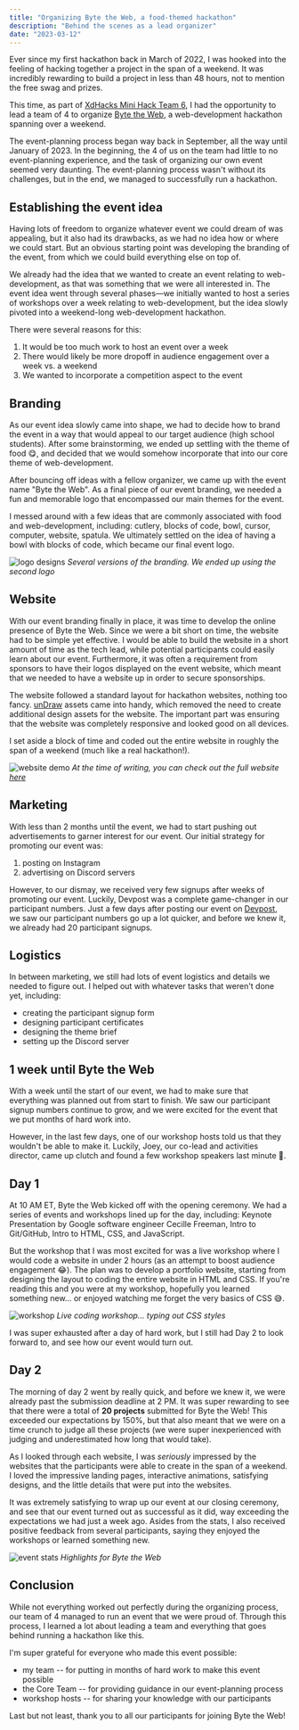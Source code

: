 ```yaml
---
title: "Organizing Byte the Web, a food-themed hackathon"
description: "Behind the scenes as a lead organizer"
date: "2023-03-12"
---
```


Ever since my first hackathon back in March of 2022, I was hooked into the feeling of hacking together a project in the span of a weekend. It was incredibly rewarding to build a project in less than 48 hours, not to mention the free swag and prizes.

This time, as part of [XdHacks Mini Hack Team 6](https://mini.xdhacks.com/), I had the opportunity to lead a team of 4 to organize [Byte the Web](https://mini.xdhacks.com/hackteam6/byte-the-web), a web-development hackathon spanning over a weekend.

The event-planning process began way back in September, all the way until January of 2023. In the beginning, the 4 of us on the team had little to no event-planning experience, and the task of organizing our own event seemed very daunting. The event-planning process wasn't without its challenges, but in the end, we managed to successfully run a hackathon.

## Establishing the event idea

Having lots of freedom to organize whatever event we could dream of was appealing, but it also had its drawbacks, as we had no idea how or where we could start. But an obvious starting point was developing the branding of the event, from which we could build everything else on top of.

We already had the idea that we wanted to create an event relating to web-development, as that was something that we were all interested in. The event idea went through several phases—we initially wanted to host a series of workshops over a week relating to web-development, but the idea slowly pivoted into a weekend-long web-development hackathon. 

There were several reasons for this:
1. It would be too much work to host an event over a week
2. There would likely be more dropoff in audience engagement over a week vs. a weekend
3. We wanted to incorporate a competition aspect to the event

## Branding

As our event idea slowly came into shape, we had to decide how to brand the event in a way that would appeal to our target audience (high school students). After some brainstorming, we ended up settling with the theme of food 😋, and decided that we would somehow incorporate that into our core theme of web-development.

After bouncing off ideas with a fellow organizer, we came up with the event name "Byte the Web". As a final piece of our event branding, we needed a fun and memorable logo that encompassed our main themes for the event.

I messed around with a few ideas that are commonly associated with food and web-development, including: cutlery, blocks of code, bowl, cursor, computer, website, spatula. We ultimately settled on the idea of having a bowl with blocks of code, which became our final event logo.

![logo designs](/images/writing/byte-the-web/logodesigns.png)
*Several versions of the branding. We ended up using the second logo*

## Website

With our event branding finally in place, it was time to develop the online presence of Byte the Web. Since we were a bit short on time, the website had to be simple yet effective. I would be able to build the website in a short amount of time as the tech lead, while potential participants could easily learn about our event. Furthermore, it was often a requirement from sponsors to have their logos displayed on the event website, which meant that we needed to have a website up in order to secure sponsorships.

The website followed a standard layout for hackathon websites, nothing too fancy. [unDraw](https://undraw.co/) assets came into handy, which removed the need to create additional design assets for the website. The important part was ensuring that the website was completely responsive and looked good on all devices. 

I set aside a block of time and coded out the entire website in roughly the span of a weekend (much like a real hackathon!).

![website demo](/images/writing/byte-the-web/website.gif)
*At the time of writing, you can check out the full website [here](https://mini.xdhacks.com/hackteam6/byte-the-web)*

## Marketing

With less than 2 months until the event, we had to start pushing out advertisements to garner interest for our event. Our initial strategy for promoting our event was:
1. posting on Instagram
2. advertising on Discord servers

However, to our dismay, we received very few signups after weeks of promoting our event. Luckily, Devpost was a complete game-changer in our participant numbers. Just a few days after posting our event on [Devpost](https://byte-the-web.devpost.com/), we saw our participant numbers go up a lot quicker, and before we knew it, we already had 20 participant signups. 

## Logistics

In between marketing, we still had lots of event logistics and details we needed to figure out. I helped out with whatever tasks that weren't done yet, including:
- creating the participant signup form
- designing participant certificates
- designing the theme brief
- setting up the Discord server

## 1 week until Byte the Web

With a week until the start of our event, we had to make sure that everything was planned out from start to finish. We saw our participant signup numbers continue to grow, and we were excited for the event that we put months of hard work into. 

However, in the last few days, one of our workshop hosts told us that they wouldn't be able to make it. Luckily, Joey, our co-lead and activities director, came up clutch and found a few workshop speakers last minute 😤.

## Day 1

At 10 AM ET, Byte the Web kicked off with the opening ceremony. We had a series of events and workshops lined up for the day, including: Keynote Presentation by Google software engineer Cecille Freeman, Intro to Git/GitHub, Intro to HTML, CSS, and JavaScript.

But the workshop that I was most excited for was a live workshop where I would code a website in under 2 hours (as an attempt to boost audience engagement 😂). The plan was to develop a portfolio website, starting from designing the layout to coding the entire website in HTML and CSS. If you're reading this and you were at my workshop, hopefully you learned something new... or enjoyed watching me forget the very basics of CSS 😅.

![workshop](/images/writing/byte-the-web/workshop.png)
*Live coding workshop... typing out CSS styles*

I was super exhausted after a day of hard work, but I still had Day 2 to look forward to, and see how our event would turn out.

## Day 2

The morning of day 2 went by really quick, and before we knew it, we were already past the submission deadline at 2 PM. It was super rewarding to see that there were a total of **20 projects** submitted for Byte the Web! This exceeded our expectations by 150%, but that also meant that we were on a time crunch to judge all these projects (we were super inexperienced with judging and underestimated how long that would take).

As I looked through each website, I was *seriously* impressed by the websites that the participants were able to create in the span of a weekend. I loved the impressive landing pages, interactive animations, satisfying designs, and the little details that were put into the websites.

It was extremely satisfying to wrap up our event at our closing ceremony, and see that our event turned out as successful as it did, way exceeding the expectations we had just a week ago. Asides from the stats, I also received positive feedback from several participants, saying they enjoyed the workshops or learned something new.

![event stats](/images/writing/byte-the-web/stats.png)
*Highlights for Byte the Web*

## Conclusion

While not everything worked out perfectly during the organizing process, our team of 4 managed to run an event that we were proud of. Through this process, I learned a lot about leading a team and everything that goes behind running a hackathon like this.

I'm super grateful for everyone who made this event possible:
- my team -- for putting in months of hard work to make this event possible
- the Core Team -- for providing guidance in our event-planning process
- workshop hosts -- for sharing your knowledge with our participants

Last but not least, thank you to all our participants for joining Byte the Web!